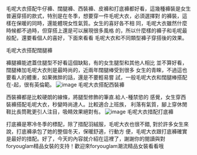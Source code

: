 毛呢大衣搭配牛仔褲、闊腿褲、西裝褲、皮褲和打底褲都好看，這幾種褲裝是女生普遍穿搭的款式，特別是在冬季，想要穿一件毛呢大衣，必須選擇對 的褲裝，這樣在保暖的同時，還能體現女性氣質。女生的喜好各不相 同，毛呢大衣雖然什麼時候都不過時，但穿搭上還是可以展現很多風格 的，所以什麼樣的褲子和毛呢最般配，還要看個人的喜好，下面來看看 毛呢大衣和不同類型褲子穿搭後的效果。

毛呢大衣搭配闊腿褲

褲腿褲能遮蓋住腿型不好看這個缺點，有的女生腿型和其他人相比 並不算好看，闊腿棒加毛呢大衣則是最時尚的，近兩年闊腿棒受到很多 女生的青睞，不過這也要看人的體重，如果微胖的話，還是不要輕易嘗 試，一般毛呢大衣和闊腿棒搭配在-起，很有英倫範。
![image](https://user-images.githubusercontent.com/97593296/150494774-58425d87-ba5d-4f8e-839f-880628e7238f.png)
毛呢大衣搭配西裝褲

西裝褲都是比較硬朗的線條，將腿型修飾的筆直.給人-種禁慾的 感覺，女生穿西裝褲搭配毛呢大衣，秒變時尚達人。比較適合上班族， 利落有氣質，腳上穿休閒鞋比長筒靴更引人注目，吸睛效果絕對有。
![image](https://user-images.githubusercontent.com/97593296/150494808-41215f11-48e9-4512-a78a-56b67aaa9ce5.png)
毛呢大衣措配打底褲

打底褲是寒冷冬季的標配，除了措配羽絨服，毛呢大衣也很不錯, 對於許多女生來說，打底褲承包了她的整個冬天，保暖舒適，行動方 便，毛呢大衣跟打底褲確實是最好的措配。好了，今天的內容就介紹在這裡了，謝謝你的閱讀與對foryouglam精品女裝的支持！歡迎來foryouglam潮流精品女裝看看哦
